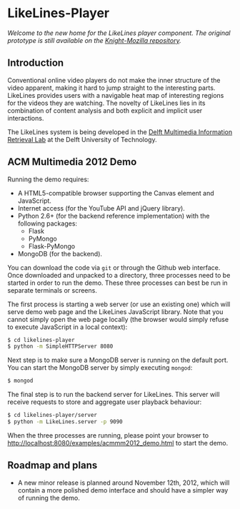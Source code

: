 LikeLines-Player
============

*Welcome to the new home for the LikeLines player component. The original prototype is still available on the [Knight-Mozilla repository](https://github.com/Knight-Mozilla/likelines-mojo).*

## Introduction
Conventional online video players do not make the inner structure of the video apparent, making it hard to jump straight to the interesting parts. LikeLines provides users with a navigable heat map of interesting regions for the videos they are watching. The novelty of LikeLines lies in its combination of content analysis and both explicit and implicit user interactions.

The LikeLines system is being developed in the [Delft Multimedia Information Retrieval Lab](http://dmirlab.tudelft.nl/) at the Delft University of Technology.


## ACM Multimedia 2012 Demo
Running the demo requires:

 * A HTML5-compatible browser supporting the Canvas element and JavaScript.
 * Internet access (for the YouTube API and jQuery library).
 * Python 2.6+ (for the backend reference implementation) with the following packages:
   * Flask
   * PyMongo
   * Flask-PyMongo
 * MongoDB (for the backend).

You can download the code via `git` or through the Github web interface. Once downloaded and unpacked to a directory, three processes need to be started in order to run the demo. These three processes can best be run in separate terminals or screens.

The first process is starting a web server (or use an existing one) which will serve demo web page and the LikeLines JavaScript library. Note that you cannot simply open the web page locally (the browser would simply refuse to execute JavaScript in a local context):

```sh
$ cd likelines-player
$ python -m SimpleHTTPServer 8080
```

Next step is to make sure a MongoDB server is running on the default port. You can start the MongoDB server by simply executing `mongod`:

```sh
$ mongod
```

The final step is to run the backend server for LikeLines. This server will receive requests to store and aggregate user playback behaviour:

```sh
$ cd likelines-player/server
$ python -m LikeLines.server -p 9090
```

When the three processes are running, please point your browser to [http://localhost:8080/examples/acmmm2012_demo.html](http://localhost:8080/examples/acmmm2012_demo.html) to start the demo.

## Roadmap and plans
 * A new minor release is planned around November 12th, 2012, which will contain a more polished demo interface and should have a simpler way of running the demo.